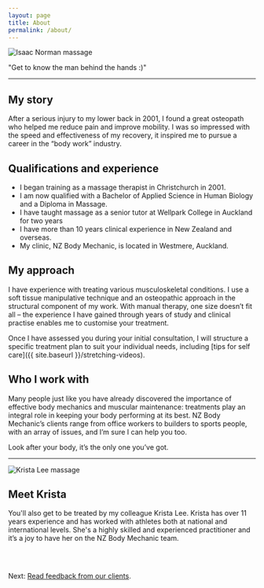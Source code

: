 ```yaml
---
layout: page
title: About
permalink: /about/
---
```


<section class="page-intro">
<img src="{{ site.baseurl }}/images/isaac-norman-massage.png" alt="Isaac Norman massage" class="site-avatar site-avatar-mini">

<p class="u-f-big u-c-txt">"Get to know the man behind the hands :)"</p>

<hr>

</section>

## My story

After a serious injury to my lower back in 2001, I found a great osteopath who helped me reduce pain and improve mobility. I was so impressed with the speed and effectiveness of my recovery, it inspired me to pursue a career in the “body work” industry.

## Qualifications and experience

* I began training as a massage therapist in Christchurch in 2001.
* I am now qualified with a Bachelor of Applied Science in Human Biology and a Diploma in Massage.
* I have taught massage as a senior tutor at Wellpark College in Auckland for two years
* I have more than 10 years clinical experience in New Zealand and overseas.
* My clinic, NZ Body Mechanic, is located in Westmere, Auckland.

## My approach
I have experience with treating various musculoskeletal conditions. I use a soft tissue manipulative technique and an osteopathic approach in the structural component of my work. With manual therapy, one size doesn’t fit all – the experience I have gained through years of study and clinical practise enables me to customise your treatment.

Once I have assessed you during your initial consultation, I will structure a specific treatment plan to suit your individual needs, including [tips for self care]({{ site.baseurl }}/stretching-videos).

## Who I work with
Many people just like you have already discovered the importance of effective body mechanics and muscular maintenance: treatments play an integral role in keeping your body performing at its best. NZ Body Mechanic’s clients range from office workers to builders to sports people, with an array of issues, and I’m sure I can help you too.

Look after your body, it’s the only one you’ve got.

---

<img src="{{ site.baseurl }}/images/krista-lee-massage.png" alt="Krista Lee massage" class="site-avatar site-avatar-mini">

## Meet Krista

You'll also get to be treated by my colleague Krista Lee. Krista has over 11 years experience and has worked with athletes both at national and international levels. She's a highly skilled and experienced practitioner and it’s a joy to have her on the NZ Body Mechanic team.

<p class="u-f-big u-c-txt" style="margin-top: 60px;">Next: <a href="{{ site.baseurl}}/clients">Read feedback from our clients</a>.</p>
